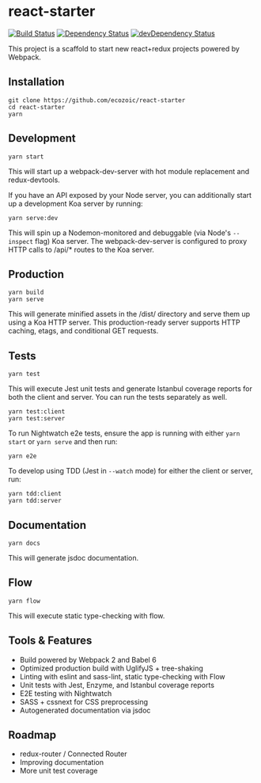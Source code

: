 # react-starter
[![Build Status](https://travis-ci.org/ecozoic/react-starter.svg?branch=master)](https://travis-ci.org/ecozoic/react-starter) [![Dependency Status](https://david-dm.org/ecozoic/react-starter.svg)](https://david-dm.org/ecozoic/react-starter) [![devDependency Status](https://david-dm.org/ecozoic/react-starter/dev-status.png)](https://david-dm.org/ecozoic/react-starter?type=dev)

This project is a scaffold to start new react+redux projects powered by Webpack.

## Installation
```
git clone https://github.com/ecozoic/react-starter
cd react-starter
yarn
```

## Development
```
yarn start
```

This will start up a webpack-dev-server with hot module replacement and redux-devtools.

If you have an API exposed by your Node server, you can additionally start up a development Koa server by running:
```
yarn serve:dev
```

This will spin up a Nodemon-monitored and debuggable (via Node's ```--inspect``` flag) Koa server. The webpack-dev-server is configured to proxy HTTP calls to /api/* routes to the Koa server.

## Production
```
yarn build
yarn serve
```

This will generate minified assets in the /dist/ directory and serve them up using a Koa HTTP server. This production-ready server supports HTTP caching, etags, and conditional GET requests.

## Tests
```
yarn test
```

This will execute Jest unit tests and generate Istanbul coverage reports for both the client and server. You can run the tests separately as well.
```
yarn test:client
yarn test:server
```

To run Nightwatch e2e tests, ensure the app is running with either ```yarn start``` or ```yarn serve``` and then run:
```
yarn e2e
```

To develop using TDD (Jest in ```--watch``` mode) for either the client or server, run:
```
yarn tdd:client
yarn tdd:server
```

## Documentation
```
yarn docs
```

This will generate jsdoc documentation.

## Flow
```
yarn flow
```

This will execute static type-checking with flow.

## Tools & Features
* Build powered by Webpack 2 and Babel 6
* Optimized production build with UglifyJS + tree-shaking
* Linting with eslint and sass-lint, static type-checking with Flow
* Unit tests with Jest, Enzyme, and Istanbul coverage reports
* E2E testing with Nightwatch
* SASS + cssnext for CSS preprocessing
* Autogenerated documentation via jsdoc

## Roadmap
* redux-router / Connected Router
* Improving documentation
* More unit test coverage